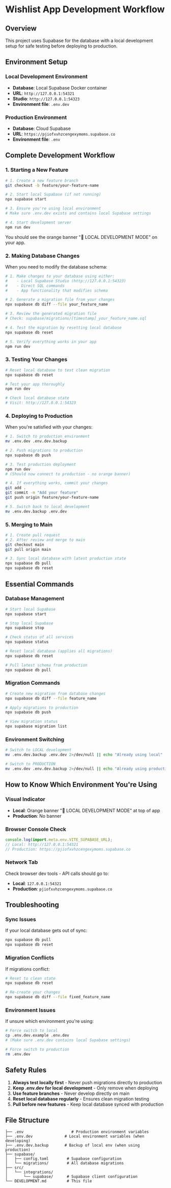 # Wishlist App Development Workflow

## Overview

This project uses Supabase for the database with a local development setup for safe testing before deploying to production.

## Environment Setup

### Local Development Environment

- **Database**: Local Supabase Docker container
- **URL**: `http://127.0.0.1:54321`
- **Studio**: `http://127.0.0.1:54323`
- **Environment file**: `.env.dev`

### Production Environment

- **Database**: Cloud Supabase
- **URL**: `https://pjiofxvhzcengexymoms.supabase.co`
- **Environment file**: `.env`

## Complete Development Workflow

### 1. Starting a New Feature

```bash
# 1. Create a new feature branch
git checkout -b feature/your-feature-name

# 2. Start local Supabase (if not running)
npx supabase start

# 3. Ensure you're using local environment
# Make sure .env.dev exists and contains local Supabase settings

# 4. Start development server
npm run dev
```

You should see the orange banner "🚧 LOCAL DEVELOPMENT MODE" on your app.

### 2. Making Database Changes

When you need to modify the database schema:

```bash
# 1. Make changes to your database using either:
#    - Local Supabase Studio (http://127.0.0.1:54323)
#    - Direct SQL commands
#    - App functionality that modifies schema

# 2. Generate a migration file from your changes
npx supabase db diff --file your_feature_name

# 3. Review the generated migration file
# Check: supabase/migrations/[timestamp]_your_feature_name.sql

# 4. Test the migration by resetting local database
npx supabase db reset

# 5. Verify everything works in your app
npm run dev
```

### 3. Testing Your Changes

```bash
# Reset local database to test clean migration
npx supabase db reset

# Test your app thoroughly
npm run dev

# Check local database state
# Visit: http://127.0.0.1:54323
```

### 4. Deploying to Production

When you're satisfied with your changes:

```bash
# 1. Switch to production environment
mv .env.dev .env.dev.backup

# 2. Push migrations to production
npx supabase db push

# 3. Test production deployment
npm run dev
# (Should now connect to production - no orange banner)

# 4. If everything works, commit your changes
git add .
git commit -m "Add your feature"
git push origin feature/your-feature-name

# 5. Switch back to local development
mv .env.dev.backup .env.dev
```

### 5. Merging to Main

```bash
# 1. Create pull request
# 2. After review and merge to main
git checkout main
git pull origin main

# 3. Sync local database with latest production state
npx supabase db pull
npx supabase db reset
```

## Essential Commands

### Database Management

```bash
# Start local Supabase
npx supabase start

# Stop local Supabase
npx supabase stop

# Check status of all services
npx supabase status

# Reset local database (applies all migrations)
npx supabase db reset

# Pull latest schema from production
npx supabase db pull
```

### Migration Commands

```bash
# Create new migration from database changes
npx supabase db diff --file feature_name

# Apply migrations to production
npx supabase db push

# View migration status
npx supabase migration list
```

### Environment Switching

```bash
# Switch to LOCAL development
mv .env.dev.backup .env.dev 2>/dev/null || echo "Already using local"

# Switch to PRODUCTION
mv .env.dev .env.dev.backup 2>/dev/null || echo "Already using production"
```

## How to Know Which Environment You're Using

### Visual Indicator

- **Local**: Orange banner "🚧 LOCAL DEVELOPMENT MODE" at top of app
- **Production**: No banner

### Browser Console Check

```javascript
console.log(import.meta.env.VITE_SUPABASE_URL);
// Local: http://127.0.0.1:54321
// Production: https://pjiofxvhzcengexymoms.supabase.co
```

### Network Tab

Check browser dev tools - API calls should go to:

- **Local**: `127.0.0.1:54321`
- **Production**: `pjiofxvhzcengexymoms.supabase.co`

## Troubleshooting

### Sync Issues

If your local database gets out of sync:

```bash
npx supabase db pull
npx supabase db reset
```

### Migration Conflicts

If migrations conflict:

```bash
# Reset to clean state
npx supabase db reset

# Re-create your changes
npx supabase db diff --file fixed_feature_name
```

### Environment Issues

If unsure which environment you're using:

```bash
# Force switch to local
cp .env.dev.example .env.dev
# (Make sure .env.dev contains local Supabase settings)

# Force switch to production
rm .env.dev
```

## Safety Rules

1. **Always test locally first** - Never push migrations directly to production
2. **Keep .env.dev for local development** - Only remove when deploying
3. **Use feature branches** - Never develop directly on main
4. **Reset local database regularly** - Ensures clean migration testing
5. **Pull before new features** - Keep local database synced with production

## File Structure

```
├── .env                     # Production environment variables
├── .env.dev              # Local environment variables (when developing)
├── .env.dev.backup       # Backup of local env (when using production)
├── supabase/
│   ├── config.toml        # Supabase configuration
│   └── migrations/        # All database migrations
├── src/
│   └── integrations/
│       └── supabase/      # Supabase client configuration
└── DEVELOPMENT.md         # This file
```
